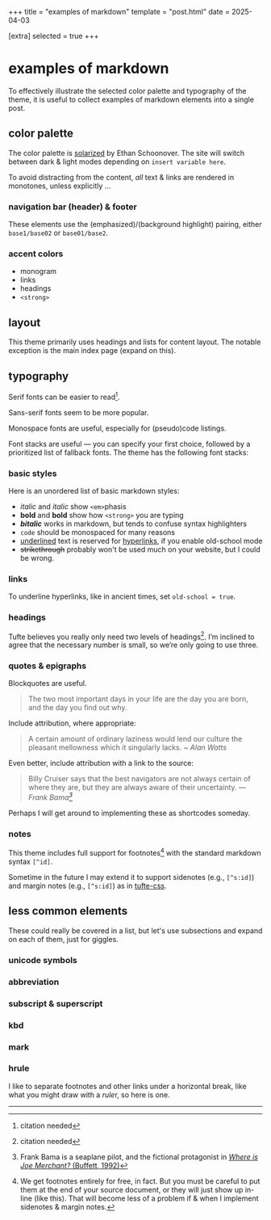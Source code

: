 +++
title = "examples of markdown"
template = "post.html"
date = 2025-04-03

[extra]
selected = true
+++

# examples of markdown

To effectively illustrate the selected color palette and typography of the theme, it is useful to collect examples of markdown elements into a single post.

## color palette

The color palette is [solarized] by Ethan Schoonover. The site will switch between dark & light modes depending on `insert variable here`.

To avoid distracting from the content, *all* text & links are rendered in monotones, unless explicitly ...

### navigation bar (header) & footer

These elements use the (emphasized)/(background highlight) pairing, either `base1/base02` or `base01/base2`.

### accent colors

- monogram
- links
- headings
- `<strong>`

## layout

This theme primarily uses headings and lists for content layout. The notable exception is the main index page (expand on this).

## typography

Serif fonts can be easier to read[^s].

Sans-serif fonts seem to be more popular.

Monospace fonts are useful, especially for (pseudo)code listings.

Font stacks are useful — you can specify your first choice, followed by a prioritized list of fallback fonts.
The theme has the following font stacks:

### basic styles

Here is an unordered list of basic markdown styles:

- *italic* and _italic_ show `<em>`phasis
- __bold__ and **bold** show how `<strong>` you are typing
- ***bitalic*** works in markdown, but tends to confuse syntax highlighters
- `code` should be monospaced for many reasons
- <u>underlined</u> text is reserved for <ins>hyperlinks</ins>, if you enable old-school mode
- ~~strikethrough~~ probably won't be used much on your website, but I could be wrong.

### links

To underline hyperlinks, like in ancient times, set `old-school = true`. 

### headings

Tufte believes you really only need two levels of headings[^t]. I’m inclined to agree that the necessary number is small, so we’re only going to use three.

### quotes & epigraphs

Blockquotes are useful.

> The two most important days in your life are the day you are born, and the day you find out why.

Include attribution, where appropriate:

> A certain amount of ordinary laziness would lend our culture the pleasant mellowness which it singularly lacks.
> ~ <cite>Alan Watts</cite>

Even better, include attribution with a link to the source:

> Billy Cruiser says that the best navigators are not always certain of where they are, but they are always aware of their uncertainty.
> — <cite>Frank Bama[^f]</cite>
[^f]: Frank Bama is a seaplane pilot, and the fictional protagonist in [*Where is Joe Merchant?* (Buffett, 1992)][wijm]

Perhaps I will get around to implementing these as shortcodes someday.

<!-- Tufte puts these elements to the side (i.e., in the margins) so that they become **TODO**. -->

### notes

This theme includes full support for footnotes[^id] with the standard markdown syntax `[^id]`.

Sometime in the future I may extend it to support sidenotes (e.g., `[^s:id]`) and margin notes (e.g., `[^s:id]`) as in [tufte-css].

## less common elements

These could really be covered in a list, but let's use subsections and expand on each of them, just for giggles.

### unicode symbols

### abbreviation

### subscript & superscript

### kbd

### mark

### hrule

I like to separate footnotes and other links under a horizontal break, like what you might draw with a *rule*r, so here is one.
_____________
[^s]: citation needed
[^t]: citation needed
[^id]: We get footnotes entirely for free, in fact. But you must be careful to put them at the end of your source document, or they will just show up in-line (like this[^f]). That will become less of a problem if & when I implement sidenotes & margin notes.

[solarized]: https://ethanschoonover.com/solarized/
[tufte-css]: https://edwardtufte.github.io/tufte-css/
[wijm]: https://en.wikipedia.org/wiki/Where_Is_Joe_Merchant%3F